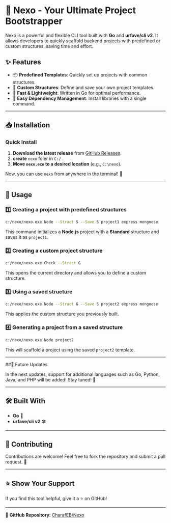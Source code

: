 # 🚀 Nexo - Your Ultimate Project Bootstrapper

Nexo is a powerful and flexible CLI tool built with **Go** and **urfave/cli v2**. It allows developers to quickly scaffold backend projects with predefined or custom structures, saving time and effort.

## ✨ Features
- 📦 **Predefined Templates**: Quickly set up projects with common structures.
- 🔧 **Custom Structures**: Define and save your own project templates.
- 🚀 **Fast & Lightweight**: Written in Go for optimal performance.
- 📂 **Easy Dependency Management**: Install libraries with a single command.

---

## 📥 Installation

### **Quick Install**
1. **Download the latest release** from [GitHub Releases](https://github.com/CharafEB/Nexo/releases/download/V1.0.0/nexo.exe).
2. **create** `nexo` foler in `C:/` .
3. **Move `nexo.exe` to a desired location** (e.g., `C:\nexo`).

Now, you can use `nexo` from anywhere in the terminal! 🎉

---

## 🚀 Usage

### **1️⃣ Creating a project with predefined structures**
```sh
c:/nexo/nexo.exe Node --Stract S --Save S project1 express mongoose
```
This command initializes a **Node.js** project with a **Standard** structure and saves it as `project1`.

### **2️⃣ Creating a custom project structure**
```sh
c:/nexo/nexo.exe Check --Stract G
```
This opens the current directory and allows you to define a custom structure.

### **3️⃣ Using a saved structure**
```sh
c:/nexo/nexo.exe Node --Stract G --Save S project2 express mongoose
```
This applies the custom structure you previously built.

### **4️⃣ Generating a project from a saved structure**
```sh
c:/nexo/nexo.exe Node project2
```
This will scaffold a project using the saved `project2` template.

---
##🔮 Future Updates

In the next updates, support for additional languages such as Go, Python, Java, and PHP will be added! Stay tuned! 🚀

---
## 🛠 Built With
- **Go** 🦫
- **urfave/cli v2** 🛠

---

## 🤝 Contributing
Contributions are welcome! Feel free to fork the repository and submit a pull request. 🚀

---


## ⭐ Show Your Support
If you find this tool helpful, give it a ⭐ on GitHub!

---

🔗 **GitHub Repository**: [CharafEB/Nexo](https://github.com/CharafEB/Nexo)

